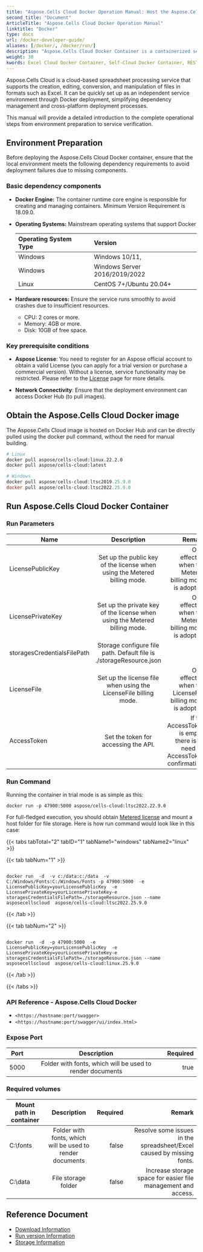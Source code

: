 ```yaml
---
title: "Aspose.Cells Cloud Docker Operation Manual: Host the Aspose.Cells Cloud application on your own private infrastructure."
second_title: "Document"
ArticleTitle: "Aspose.Cells Cloud Docker Operation Manual"
linktitle: "Docker"
type: docs
url: /docker-developer-guide/
aliases: [/docker/, /docker/run/]
description: "Aspose.Cells Cloud Docker Container is a containerized service provided by Aspose that is based on Docker, allowing you to deploy the functionalities of the Aspose.Cells Cloud API in local or private cloud environments without relying on Aspose's public cloud services."
weight: 30
kwords: Excel Cloud Docker Container, Self-Cloud Docker Container, REST Docker Container, Spreadsheet, PDF, CSV, Json, Markdown, Docker Image, Docker Container
---
```


Aspose.Cells Cloud is a cloud-based spreadsheet processing service that supports the creation, editing, conversion, and manipulation of files in formats such as Excel. It can be quickly set up as an independent service environment through Docker deployment, simplifying dependency management and cross-platform deployment processes.

This manual will provide a detailed introduction to the complete operational steps from environment preparation to service verification.

## Environment Preparation

Before deploying the Aspose.Cells Cloud Docker container, ensure that the local environment meets the following dependency requirements to avoid deployment failures due to missing components.

### Basic dependency components

- **Docker Engine:** The container runtime core engine is responsible for creating and managing containers. Minimum Version Requirement is 18.09.0.
- **Operating Systems:** Mainstream operating systems that support Docker

   | Operating System Type | Version |
   |:-- |:-- |
   | Windows | Windows 10/11, |
   | Windows | Windows Server 2016/2019/2022 |
   | Linux | CentOS 7+/Ubuntu 20.04+ |

- **Hardware resources:** Ensure the service runs smoothly to avoid crashes due to insufficient resources.

  - CPU: 2 cores or more.
  - Memory: 4GB or more.
  - Disk: 10GB of free space.

### Key prerequisite conditions

- **Aspose License**: You need to register for an Aspose official account to obtain a valid License (you can apply for a trial version or purchase a commercial version). Without a license, service functionality may be restricted. Please refer to the [License](https://purchase.aspose.com/buy) page for more details.

- **Network Connectivity**: Ensure that the deployment environment can access Docker Hub (to pull images).

## Obtain the Aspose.Cells Cloud Docker image

The Aspose.Cells Cloud image is hosted on Docker Hub and can be directly pulled using the docker pull command, without the need for manual building.

```bash
# Linux
docker pull aspose/cells-cloud:linux.22.2.0
docker pull aspose/cells-cloud:latest

```

```powershell
# Windows
docker pull aspose/cells-cloud:ltsc2019.25.9.0
docker pull aspose/cells-cloud:ltsc2022.25.9.0

```

## Run Aspose.Cells Cloud Docker Container

### **Run Parameters**

|Name | Description | Remark |
| ---|:--:|---: |
| LicensePublicKey | Set up the public key of the license when using the Metered billing mode.  | Only effective when the Metered billing mode is adopted. |
| LicensePrivateKey | Set up the private key of the license when using the Metered billing mode. | Only effective when the Metered billing mode is adopted. |
| storagesCredentialsFilePath | Storage configure file path. Default file is ./storageResource.json  |  |
| LicenseFile | Set up the license file when using the LicenseFile billing mode. | Only effective when the LicenseFile billing mode is adopted. |
| AccessToken | Set the token for accessing the API.   | If the AccessToken is empty, there is no need for AccessToken confirmation. |

### **Run Command**

Running the container in trial mode is as simple as this:

```
docker run -p 47900:5000 aspose/cells-cloud:ltsc2022.22.9.0
```

For full-fledged execution, you should obtain [Metered license](https://purchase.aspose.com/faqs/licensing/metered/) and mount a host folder for file storage. Here is how run command would look like in this case:

{{< tabs tabTotal="2" tabID="1" tabName1="windows" tabName2="linux" >}}

{{< tab tabNum="1" >}}

```windows

docker run  -d  -v c:/data:c:/data  -v C:/Windows/Fonts:C:/Windows/Fonts -p 47900:5000  -e LicensePublicKey=yourLicensePublicKey  -e LicensePrivateKey=yourLicensePrivateKey-e storagesCredentialsFilePath=./storageResource.json --name asposecellscloud  aspose/cells-cloud:ltsc2022.25.9.0

```

{{< /tab >}}

{{< tab tabNum="2" >}}

```linux

docker run  -d  -p 47900:5000  -e LicensePublicKey=yourLicensePublicKey  -e LicensePrivateKey=yourLicensePrivateKey-e storagesCredentialsFilePath=./storageResource.json --name asposecellscloud  aspose/cells-cloud:linux.25.9.0

```

{{< /tab >}}

{{< /tabs >}}

### **API Reference** - Aspose.Cells Cloud Docker

- ` <https://hostname:port/swagger> `
- ` <https://hostname:port/swagger/ui/index.html> `

### **Expose Port**

|Port | Description | Required|
|---|:--:|---:|
5000 |  Folder with fonts, which will be used to render documents | true

### **Required volumes**

| Mount path in container | Description | Required | Remark |
| ---|:--:|---: | ---: |
| C:\fonts |  Folder with fonts, which will be used to render documents | false | Resolve some issues in the spreadsheet/Excel caused by missing fonts. |
| C:\data | File storage folder | false | Increase storage space for easier file management and access. |

## **Reference Document**

<!-- - [Docker Run]( https://docs.docker.com/engine/reference/commandline/run/) -->
- [Download Information](/cells/docker/downloads/)
- [Run version Information](/cells//docker/tag-list/)
- [Storage Information](/cells/docker/storage/)
